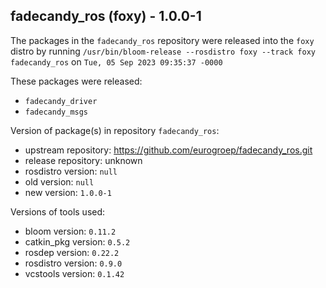 ## fadecandy_ros (foxy) - 1.0.0-1

The packages in the `fadecandy_ros` repository were released into the `foxy` distro by running `/usr/bin/bloom-release --rosdistro foxy --track foxy fadecandy_ros` on `Tue, 05 Sep 2023 09:35:37 -0000`

These packages were released:
- `fadecandy_driver`
- `fadecandy_msgs`

Version of package(s) in repository `fadecandy_ros`:

- upstream repository: https://github.com/eurogroep/fadecandy_ros.git
- release repository: unknown
- rosdistro version: `null`
- old version: `null`
- new version: `1.0.0-1`

Versions of tools used:

- bloom version: `0.11.2`
- catkin_pkg version: `0.5.2`
- rosdep version: `0.22.2`
- rosdistro version: `0.9.0`
- vcstools version: `0.1.42`


